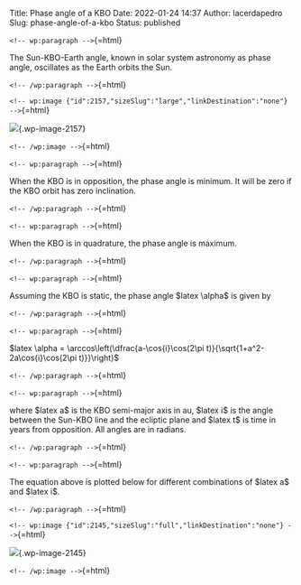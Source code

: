 Title: Phase angle of a KBO
Date: 2022-01-24 14:37
Author: lacerdapedro
Slug: phase-angle-of-a-kbo
Status: published

`<!-- wp:paragraph -->`{=html}

The Sun-KBO-Earth angle, known in solar system astronomy as phase angle, oscillates as the Earth orbits the Sun.

`<!-- /wp:paragraph -->`{=html}

`<!-- wp:image {"id":2157,"sizeSlug":"large","linkDestination":"none"} -->`{=html}

![](https://lacerdapedro.files.wordpress.com/2022/01/phase_angle-1.jpg?w=1024){.wp-image-2157}

`<!-- /wp:image -->`{=html}

`<!-- wp:paragraph -->`{=html}

When the KBO is in opposition, the phase angle is minimum. It will be zero if the KBO orbit has zero inclination.

`<!-- /wp:paragraph -->`{=html}

`<!-- wp:paragraph -->`{=html}

When the KBO is in quadrature, the phase angle is maximum.

`<!-- /wp:paragraph -->`{=html}

`<!-- wp:paragraph -->`{=html}

Assuming the KBO is static, the phase angle \$latex \\alpha\$ is given by

`<!-- /wp:paragraph -->`{=html}

`<!-- wp:paragraph -->`{=html}

\$latex \\alpha = \\arccos\\left(\\dfrac{a-\\cos{i}\\cos(2\\pi t)}{\\sqrt{1+a\^2-2a\\cos{i}\\cos(2\\pi t)}}\\right)\$

`<!-- /wp:paragraph -->`{=html}

`<!-- wp:paragraph -->`{=html}

where \$latex a\$ is the KBO semi-major axis in au, \$latex i\$ is the angle between the Sun-KBO line and the ecliptic plane and \$latex t\$ is time in years from opposition. All angles are in radians.

`<!-- /wp:paragraph -->`{=html}

`<!-- wp:paragraph -->`{=html}

The equation above is plotted below for different combinations of \$latex a\$ and \$latex i\$.

`<!-- /wp:paragraph -->`{=html}

`<!-- wp:image {"id":2145,"sizeSlug":"full","linkDestination":"none"} -->`{=html}

![](https://lacerdapedro.files.wordpress.com/2022/01/image-1.png){.wp-image-2145}

`<!-- /wp:image -->`{=html}
